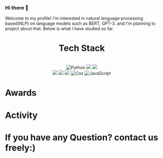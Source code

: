 ### Hi there 👋

Welcome to my profile! I'm interested in natural language processing based(NLP) on language models such as BERT, GPT-3.
and I'm planning to project about that. Below is what I have studied so far.

<div align='center'>
  <h1>Tech Stack</h1><br>
  <img alt="Python" src ="https://img.shields.io/badge/Python-3776AB.svg?&style=&logo=Python&logoColor=white"/>
  <img src="https://img.shields.io/badge/Pandas-150458?style=flat&logo=pandas&logoColor=white"/>
  <img src="https://img.shields.io/badge/tensorflow-FF6F00?style=flat&logo=tensorflow&logoColor=white"/><br>
  <img src="https://img.shields.io/badge/Scikit-learn-F7931E?style=flat&logo=scikit-learn&logoColor=white"/>
  <img src="https://img.shields.io/badge/react-61DAFB?style=flat&logo=react&logoColor=black"> 
  <img src="https://img.shields.io/badge/node.js-339933?style=flat&logo=Node.js&logoColor=white">
  <img alt="Css" src ="https://img.shields.io/badge/CSS3-1572B6.svg?&style=flat&logo=CSS3&logoColor=white"/>
  <img alt="JavaScript" src ="https://img.shields.io/badge/JavaScriipt-F7DF1E.svg?&style=flat&logo=JavaScript&logoColor=black"/>
</div>

# Awards

# Activity





# If you have any Question? contact us freely:)
